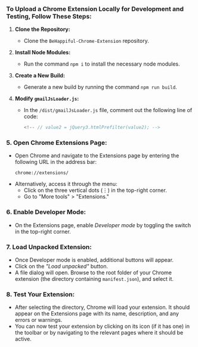 ### To Upload a Chrome Extension Locally for Development and Testing, Follow These Steps:

1. **Clone the Repository:**

   - Clone the `BeHappiful-Chrome-Extension` repository.

2. **Install Node Modules:**

   - Run the command `npm i` to install the necessary node modules.

3. **Create a New Build:**

   - Generate a new build by running the command `npm run build`.

4. **Modify `gmailJsLoader.js`:**
   - In the `/dist/gmailJsLoader.js` file, comment out the following line of code:
     ```javascript
     <!-- // value2 = jQuery3.htmlPrefilter(value2); -->
     ```

### 5. **Open Chrome Extensions Page:**

- Open Chrome and navigate to the Extensions page by entering the following URL in the address bar:
  ```plaintext
  chrome://extensions/
  ```
- Alternatively, access it through the menu:
  - Click on the three vertical dots (⋮) in the top-right corner.
  - Go to "More tools" > "Extensions."

### 6. **Enable Developer Mode:**

- On the Extensions page, enable _Developer mode_ by toggling the switch in the top-right corner.

### 7. **Load Unpacked Extension:**

- Once Developer mode is enabled, additional buttons will appear.
- Click on the _"Load unpacked"_ button.
- A file dialog will open. Browse to the root folder of your Chrome extension (the directory containing `manifest.json`), and select it.

### 8. **Test Your Extension:**

- After selecting the directory, Chrome will load your extension. It should appear on the Extensions page with its name, description, and any errors or warnings.
- You can now test your extension by clicking on its icon (if it has one) in the toolbar or by navigating to the relevant pages where it should be active.
